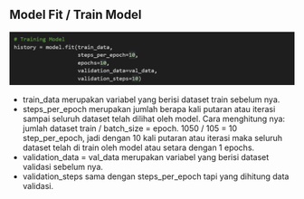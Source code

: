 ## Model Fit / Train Model

![](img/train-model.png)

- train_data merupakan variabel yang berisi dataset train sebelum nya.
- steps_per_epoch merupakan jumlah berapa kali putaran atau iterasi sampai seluruh dataset telah dilihat oleh model.
Cara menghitung nya: jumlah dataset train / batch_size = epoch. 1050 / 105 = 10 step_per_epoch, jadi dengan 10 kali putaran atau iterasi maka seluruh dataset telah di train oleh model atau setara dengan 1 epochs.
- validation_data = val_data merupakan variabel yang berisi dataset validasi sebelum nya.
- validation_steps sama dengan steps_per_epoch tapi yang dihitung data validasi.